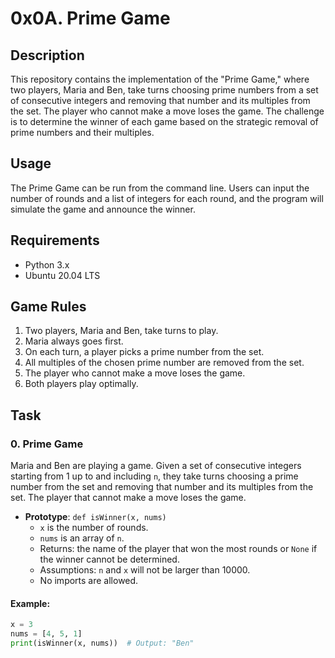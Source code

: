 # 0x0A. Prime Game

## Description
This repository contains the implementation of the "Prime Game," where two players, Maria and Ben, take turns choosing prime numbers from a set of consecutive integers and removing that number and its multiples from the set. The player who cannot make a move loses the game. The challenge is to determine the winner of each game based on the strategic removal of prime numbers and their multiples.

## Usage
The Prime Game can be run from the command line. Users can input the number of rounds and a list of integers for each round, and the program will simulate the game and announce the winner.

## Requirements
- Python 3.x
- Ubuntu 20.04 LTS

## Game Rules
1. Two players, Maria and Ben, take turns to play.
2. Maria always goes first.
3. On each turn, a player picks a prime number from the set.
4. All multiples of the chosen prime number are removed from the set.
5. The player who cannot make a move loses the game.
6. Both players play optimally.

## Task
### 0. Prime Game
Maria and Ben are playing a game. Given a set of consecutive integers starting from 1 up to and including `n`, they take turns choosing a prime number from the set and removing that number and its multiples from the set. The player that cannot make a move loses the game.

- **Prototype**: `def isWinner(x, nums)`
  - `x` is the number of rounds.
  - `nums` is an array of `n`.
  - Returns: the name of the player that won the most rounds or `None` if the winner cannot be determined.
  - Assumptions: `n` and `x` will not be larger than 10000.
  - No imports are allowed.

#### Example:
```python
x = 3
nums = [4, 5, 1]
print(isWinner(x, nums))  # Output: "Ben"

